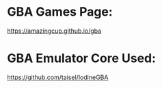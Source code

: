 # GBA Games Page:

https://amazingcup.github.io/gba

# GBA Emulator Core Used:

https://github.com/taisel/IodineGBA

